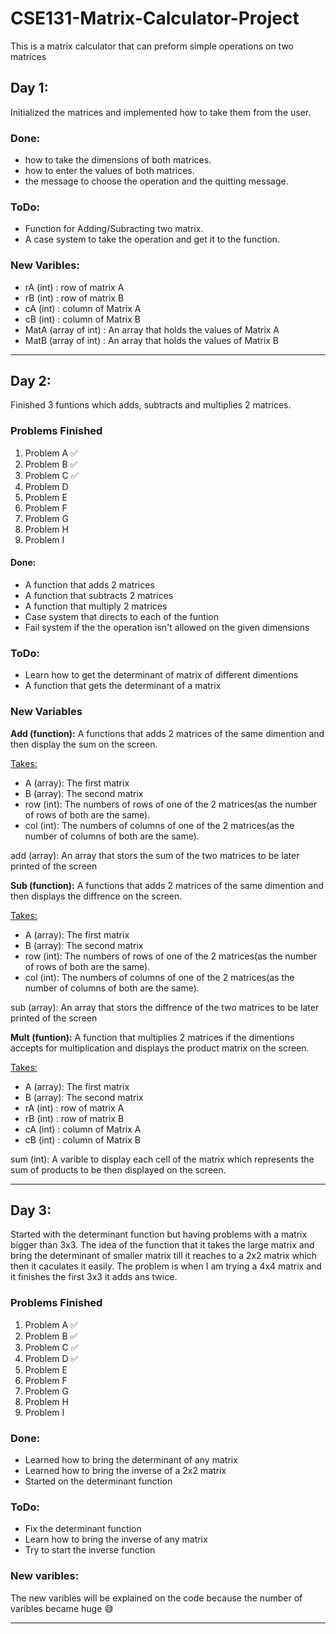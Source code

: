 # CSE131-Matrix-Calculator-Project
 This is a matrix calculator that can preform simple operations on two matrices

## Day 1:
Initialized the matrices and implemented how to take them from the user.

### Done:
 - how to take the dimensions of both matrices.
 - how to enter the values of both matrices.
 - the message to choose the operation and the quitting message.

### ToDo:
- Function for Adding/Subracting two matrix.
- A case system to take the operation and get it to the function.

### New Varibles:
- rA (int) : row of matrix A
- rB (int) : row of matrix B
- cA (int) : column of Matrix A
- cB (int) : column of Matrix B
- MatA (array of int) : An array that holds the values of Matrix A
- MatB (array of int) : An array that holds the values of Matrix B
---

## Day 2:
Finished 3 funtions which adds, subtracts and multiplies 2 matrices.

### Problems Finished
1. Problem A ✅
2. Problem B ✅
3. Problem C ✅
4. Problem D
5. Problem E
6. Problem F
7. Problem G
8. Problem H
9. Problem I

#### Done:
- A function that adds 2 matrices
- A function that subtracts 2 matrices
- A function that multiply 2 matrices
- Case system that directs to each of the funtion
- Fail system if the the operation isn't allowed on the given dimensions

### ToDo:
- Learn how to get the determinant of matrix of different dimentions
- A function that gets the determinant of a matrix

### New Variables

**Add (function):** A functions that adds 2 matrices of the same dimention and then display the sum on the screen.

<u>Takes:</u>
- A (array): The first matrix
- B (array): The second matrix
- row (int): The numbers of rows of one of the 2 matrices(as the number of rows of both are the same).
- col (int): The numbers of columns of one of the 2 matrices(as the number of columns of both are the same).

add (array): An array that stors the sum of the two matrices to be later printed of the screen

**Sub (function):** A functions that adds 2 matrices of the same dimention and then displays the diffrence on the screen.

<u>Takes:</u>
- A (array): The first matrix
- B (array): The second matrix
- row (int): The numbers of rows of one of the 2 matrices(as the number of rows of both are the same).
- col (int): The numbers of columns of one of the 2 matrices(as the number of columns of both are the same).

sub (array): An array that stors the diffrence of the two matrices to be later printed of the screen

**Mult (funtion):** A function that multiplies 2 matrices if the dimentions accepts for multiplication and displays the product matrix on the screen.

<u>Takes:</u>
- A (array): The first matrix
- B (array): The second matrix
- rA (int) : row of matrix A
- rB (int) : row of matrix B
- cA (int) : column of Matrix A
- cB (int) : column of Matrix B

sum (int): A varible to display each cell of the matrix which represents the sum of products to be then displayed on the screen.

---

## Day 3:
Started with the determinant function but having problems with a matrix bigger than 3x3. The idea of the function that it takes the large matrix and bring the determinant of smaller matrix till it reaches to a 2x2 matrix which then it caculates it easily. The problem is when I am trying a 4x4 matrix and it finishes the first 3x3 it adds ans twice.

### Problems Finished
1. Problem A ✅
2. Problem B ✅
3. Problem C ✅
4. Problem D ✅
5. Problem E
6. Problem F
7. Problem G
8. Problem H
9. Problem I

### Done:
- Learned how to bring the determinant of any matrix
- Learned how to bring the inverse of a 2x2 matrix
- Started on the determinant function

### ToDo:
- Fix the determinant function
- Learn how to bring the inverse of any matrix
- Try to start the inverse function

### New varibles:
The new varibles will be explained on the code because the number of varibles became huge 😅

---